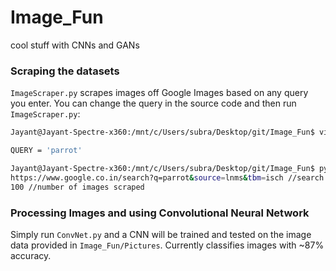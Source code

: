 # Image_Fun
cool stuff with CNNs and GANs

### Scraping the datasets
```ImageScraper.py``` scrapes images off Google Images based on any query you enter. You can change the query in the source code and then run ```ImageScraper.py```:
```bash
Jayant@Jayant-Spectre-x360:/mnt/c/Users/subra/Desktop/git/Image_Fun$ vi ImageScraper.py

QUERY = 'parrot'

Jayant@Jayant-Spectre-x360:/mnt/c/Users/subra/Desktop/git/Image_Fun$ python ImageScraper.py
https://www.google.co.in/search?q=parrot&source=lnms&tbm=isch //search URL
100 //number of images scraped
```
### Processing Images and using Convolutional Neural Network
Simply run ```ConvNet.py``` and a CNN will be trained and tested on the image data provided
in ```Image_Fun/Pictures```. Currently classifies images with ~87% accuracy.

